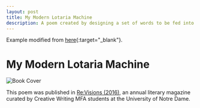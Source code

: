 ```yaml
---
layout: post
title: My Modern Lotaria Machine
description: A poem created by designing a set of words to be fed into a word cloud generator
---
```

Example modified from [here](http://www.unexpected-vortices.com/sw/rippledoc/quick-markdown-example.html){:target="_blank"}.

My Modern Lotaria Machine
============
![Book Cover](/ENG6800Test/assets/images/Lotaria.png "My Modern Lotaria Machine")

This poem was published in [Re:Visions (2016)](https://issuu.com/nd_mfa_creative_writing/docs/revisions_2016_layout_final), an annual literary magazine curated by Creative Writing MFA students at the University of Notre Dame.
